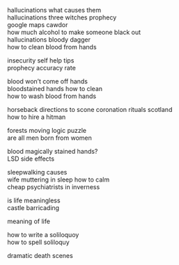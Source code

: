 <!--
.. title: search history
.. slug: search-history
.. date: 2024-11-03 08:50:44 UTC-05:00
.. tags: 
.. category: 
.. link: 
.. description: 
.. type: text
-->

hallucinations what causes them  
hallucinations three witches prophecy  
google maps cawdor  
how much alcohol to make someone black out  
hallucinations bloody dagger  
how to clean blood from hands  

insecurity self help tips  
prophecy accuracy rate  

blood won’t come off hands  
bloodstained hands how to clean  
how to wash blood from hands  

horseback directions to scone
coronation rituals scotland  
how to hire a hitman  

forests moving logic puzzle  
are all men born from women  

blood magically stained hands?  
LSD side effects  

sleepwalking causes  
wife muttering in sleep how to calm  
cheap psychiatrists in inverness  

is life meaningless  
castle barricading  

meaning of life  

how to write a soliloquoy  
how to spell soliloquy

dramatic death scenes